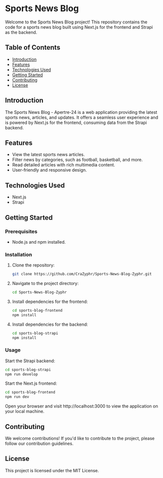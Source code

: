 # Sports News Blog

Welcome to the Sports News Blog project! This repository contains the code for a sports news blog built using Next.js for the frontend and Strapi as the backend.

## Table of Contents
- [Introduction](#introduction)
- [Features](#features)
- [Technologies Used](#technologies-used)
- [Getting Started](#getting-started)
- [Contributing](#contributing)
- [License](#license)

## Introduction

The Sports News Blog - Apertre-24 is a web application providing the latest sports news, articles, and updates. It offers a seamless user experience and is powered by Next.js for the frontend, consuming data from the Strapi backend.

## Features

- View the latest sports news articles.
- Filter news by categories, such as football, basketball, and more.
- Read detailed articles with rich multimedia content.
- User-friendly and responsive design.

## Technologies Used

- Next.js
- Strapi

## Getting Started

### Prerequisites

- Node.js and npm installed.

### Installation

1. Clone the repository:

   ```bash
   git clone https://github.com/CraZyphr/Sports-News-Blog-Zyphr.git
   ```

2. Navigate to the project directory:

   ```bash
   cd Sports-News-Blog-Zyphr
   ```

3. Install dependencies for the frontend:

   ```bash
   cd sports-blog-frontend
   npm install
   ```

4. Install dependencies for the backend:

   ```bash
   cd sports-blog-strapi
   npm install
   ```

### Usage

Start the Strapi backend:

```bash
cd sports-blog-strapi
npm run develop
```

Start the Next.js frontend:

```bash
cd sports-blog-frontend
npm run dev
```

Open your browser and visit http://localhost:3000 to view the application on your local machine.

## Contributing

We welcome contributions! If you'd like to contribute to the project, please follow our contribution guidelines.

## License

This project is licensed under the MIT License.
